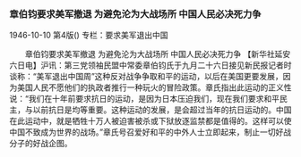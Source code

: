 ### 章伯钧要求美军撤退  为避免沦为大战场所  中国人民必决死力争

1946-10-10
第4版()
专栏：要求美军退出中国

　　章伯钧要求美军撤退
    为避免沦为大战场所
    中国人民必决死力争
    【新华社延安六日电】沪讯：第三党领袖民盟中常委章伯钧氏于九月二十六日接见新民报记者时谈称：“美军退出中国周”这种反对战争争取和平的运动，以后在美国更要发展，因为美国人民不愿他们的执政者推行一种玩火的冒险政策。章氏指出此运动的正义性说：“我们在十年前要求抗日的运动，是因为日本压迫我们，现在我们要求和平民主，与以前抗日是均等重要。这种运动的发展，是会超过当年的抗日运动的。中国在此运动中，就是牺牲十万人被迫害被杀或下狱放逐监禁都是值得的。这样可以使中国不致成为世界的战场。”章氏号召爱好和平的中外人士立即起来，制止一切好战分子的好战企图。
